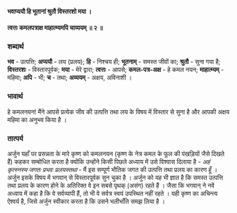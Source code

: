 #### भवाप्ययौ हि भूतानां श्रुतौ विस्तरशो मया ।
#### त्वत्तः कमलपत्राक्ष माहात्म्यमपि चाव्ययम् ॥ २ ॥

### शब्दार्थ

**भव** - उत्पत्ति; **अप्ययौ** - लय (प्रलय); **हि** - निश्चय ही; **भूतनाम्** - समस्त जीवों का; **श्रुतौ** - सुना गया है; **विस्तरशः** - विस्तारपूर्वक; **मया** - मेरे द्वारा; **त्वत्तः** - आपसे; **कमल-पत्र-अक्ष** - हे कमल नयन; **माहात्म्यम्** - महिमा; **अपि** - भी; **च** - तथा; **अव्ययम्** - अक्षय, अविनाशी ।

### भावार्थ

हे कमलनयन! मैंने आपसे प्रत्येक जीव की उत्पत्ति तथा लय के विषय में विस्तार से सुना है और आपकी अक्षय महिमा का अनुभव किया है ।

### तात्पर्य

अर्जुन यहाँ पर प्रसन्नता के मारे कृष्ण को कमलनयन (कृष्ण के नेत्र कमल के फूल की पंखड़ियों जैसे दिखते हैं) कहकर सम्बोधित करता है क्योंकि उन्होंने किसी पिछले अध्याय में उसे विश्वास दिलाया है - *अहं कृत्स्नस्य जगतः प्रभवः प्रलयस्तथा* - मैं इस सम्पूर्ण भौतिक जगत की उत्पत्ति तथा प्रलय का कारण हूँ । अर्जुन इसके विषय में भगवान् से विस्तारपूर्वक सुन चुका है । अर्जुन को यह भी ज्ञात है कि समस्त उत्पत्ति तथा प्रलय के कारण होने के अतिरिक्त वे इन सबसे पृथक् (असंग) रहते हैं । जैसा कि भगवान् ने नवें अध्याय में कहा है कि वे सर्वव्यापी हैं, तो भी वे सर्वत्र स्वयं उपस्थित नहीं रहते । यही कृष्ण का अचिन्त्य ऐश्वर्य है, जिसे अर्जुन स्वीकार करता है कि उसने भलीभाँति समझ लिया है ।